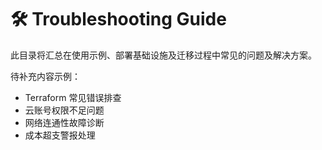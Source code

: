 # 🛠️ Troubleshooting Guide

此目录将汇总在使用示例、部署基础设施及迁移过程中常见的问题及解决方案。

待补充内容示例：

- Terraform 常见错误排查
- 云账号权限不足问题
- 网络连通性故障诊断
- 成本超支警报处理